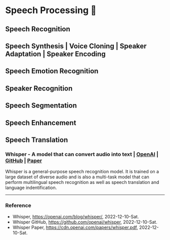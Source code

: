 # Speech Processing :microphone: 

## Speech Recognition

## Speech Synthesis | Voice Cloning | Speaker Adaptation | Speaker Encoding

## Speech Emotion Recognition

## Speaker Recognition

## Speech Segmentation

## Speech Enhancement

## Speech Translation

### Whisper - A model that can convert audio into text | [OpenAI](https://openai.com/blog/whisper/) | [GitHub](https://github.com/openai/whisper) | [Paper](https://cdn.openai.com/papers/whisper.pdf)

Whisper is a general-purpose speech recognition model. It is trained on a large dataset of diverse audio and is also a multi-task model that can perform multilingual speech recognition as well as speech translation and language indentification.

---

### Reference
- Whisper, https://openai.com/blog/whisper/, 2022-12-10-Sat.
- Whisper GitHub, https://github.com/openai/whisper, 2022-12-10-Sat.
- Whisper Paper, https://cdn.openai.com/papers/whisper.pdf, 2022-12-10-Sat.
